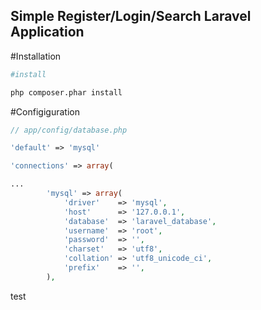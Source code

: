 ## Simple Register/Login/Search Laravel Application

#Installation
```sh 
#install

php composer.phar install

```

#Configiguration
```php
// app/config/database.php

'default' => 'mysql'

'connections' => array(

...
		'mysql' => array(
			'driver'    => 'mysql',
			'host'      => '127.0.0.1',
			'database'  => 'laravel_database',
			'username'  => 'root',
			'password'  => '',
			'charset'   => 'utf8',
			'collation' => 'utf8_unicode_ci',
			'prefix'    => '',
		),

```

test 




